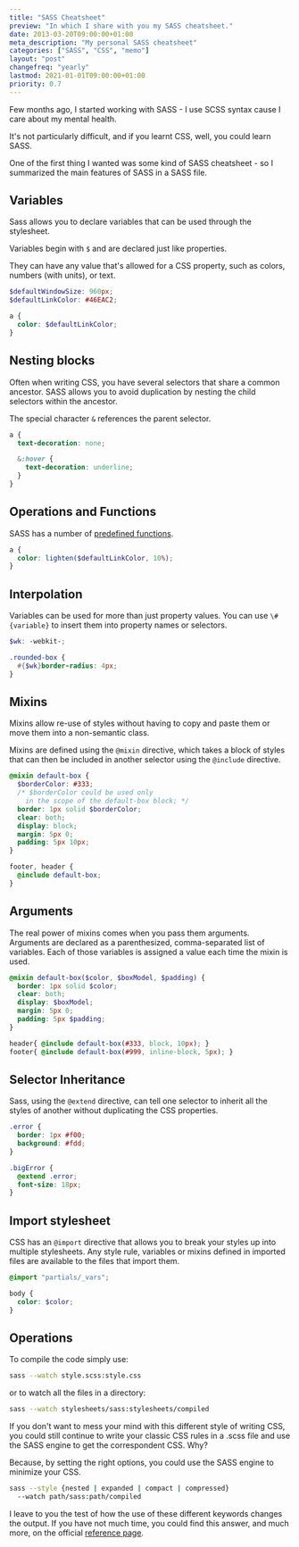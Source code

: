 ```yaml
---
title: "SASS Cheatsheet"
preview: "In which I share with you my SASS cheatsheet."
date: 2013-03-20T09:00:00+01:00
meta_description: "My personal SASS cheatsheet"
categories: ["SASS", "CSS", "memo"]
layout: "post"
changefreq: "yearly"
lastmod: 2021-01-01T09:00:00+01:00
priority: 0.7
---
```


Few months ago, I started working with SASS - I use SCSS syntax cause I care about my mental health.

It's not particularly difficult, and if you learnt CSS, well, you could learn SASS.

One of the first thing I wanted was some kind of SASS cheatsheet - so I summarized
the main features of SASS in a SASS file.

## Variables

Sass allows you to declare variables that can be used through the stylesheet.

Variables begin with `$` and are declared just like properties.

They can have any value that's allowed for a CSS property, such as colors, numbers
(with units), or text.

```scss
$defaultWindowSize: 960px;
$defaultLinkColor: #46EAC2;

a {
  color: $defaultLinkColor;
}
```

## Nesting blocks

Often when writing CSS, you have several selectors that share a common ancestor.
SASS allows you to avoid duplication by nesting the child selectors within the ancestor.

The special character `&` references the parent selector.

```scss
a {
  text-decoration: none;

  &:hover { 
    text-decoration: underline; 
  }
}
```

## Operations and Functions

SASS has a number of [predefined functions](http://sass-lang.com/docs/yardoc/Sass/Script/Functions.html).

```scss
a {
  color: lighten($defaultLinkColor, 10%);
}
```

## Interpolation

Variables can be used for more than just property values. You can use `\#{variable}`
to insert them into property names or selectors.

```scss
$wk: -webkit-;

.rounded-box {
  #{$wk}border-radius: 4px;
}
```

## Mixins

Mixins allow re-use of styles without having to copy and paste them or move them
into a non-semantic class.

Mixins are defined using the `@mixin` directive, which takes a block of styles
that can then be included in another selector using the `@include` directive.

```scss
@mixin default-box {
  $borderColor: #333;
  /* $borderColor could be used only
    in the scope of the default-box block; */
  border: 1px solid $borderColor;
  clear: both;
  display: block;
  margin: 5px 0;
  padding: 5px 10px;
}

footer, header {
  @include default-box; 
}
```

## Arguments

The real power of mixins comes when you pass them arguments.
Arguments are declared as a parenthesized, comma-separated list of variables.
Each of those variables is assigned a value each time the mixin is used.

```scss
@mixin default-box($color, $boxModel, $padding) {
  border: 1px solid $color;
  clear: both;
  display: $boxModel;
  margin: 5px 0;
  padding: 5px $padding;
}

header{ @include default-box(#333, block, 10px); }
footer{ @include default-box(#999, inline-block, 5px); }
```

## Selector Inheritance

Sass, using the `@extend` directive, can tell one selector to inherit all the
styles of another without duplicating the CSS properties.

```scss
.error {
  border: 1px #f00;
  background: #fdd;
}

.bigError {
  @extend .error;
  font-size: 18px;
}
```

## Import stylesheet

CSS has an `@import` directive that allows you to break your styles up into
multiple stylesheets. Any style rule, variables or mixins defined in imported
files are available to the files that import them.

```scss
@import "partials/_vars";

body {
  color: $color;
}
```

## Operations

To compile the code simply use:

```bash
sass --watch style.scss:style.css
```

or to watch all the files in a directory:

```bash
sass --watch stylesheets/sass:stylesheets/compiled
```

If you don't want to mess your mind with this different style of writing CSS,
you could still continue to write your classic CSS rules in a .scss file and use
the SASS engine to get the correspondent CSS. Why?

Because, by setting the right options, you could use the SASS engine to minimize your CSS.

```bash
sass --style {nested | expanded | compact | compressed}
  --watch path/sass:path/compiled
```

I leave to you the test of how the use of these different keywords changes the output.
If you have not much time, you could find this answer, and much more, on the official
[reference page](http://sass-lang.com/documentation/file.SASS_REFERENCE.html "SASS Reference").
